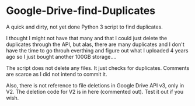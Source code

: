 # Google-Drive-find-Duplicates
A quick and dirty, not yet done Python 3 script to find duplicates.

I thought I might not have that many and that I could just delete the duplicates through the API, but alas, there are many duplicates and I don't have the time to go throuh everthing and figure out what I uploaded 4 years ago so I just bought another 100GB storage....

The script does not delete any files. It just checks for duplicates. Comments are scarce as I did not intend to commit it. 

Also, there is not reference to file deletions in Google Drive API v3, only in V2. The deletion code for V2 is in here (commented out). Test it out if you wish.
